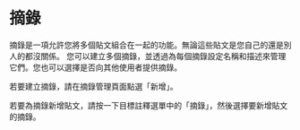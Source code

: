 # 摘錄

摘錄是一項允許您將多個貼文組合在一起的功能。無論這些貼文是您自己的還是別人的都沒關係。
您可以建立多個摘錄，並透過為每個摘錄設定名稱和描述來管理它們。您也可以選擇是否向其他使用者提供摘錄。

若要建立摘錄，請在摘錄管理頁面點選「新增」。

若要為摘錄新增貼文，請按一下目標註釋選單中的「摘錄」，然後選擇要新增貼文的摘錄。
